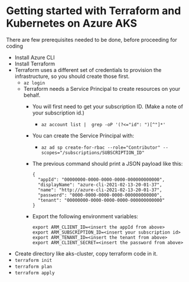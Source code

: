 # Getting started with Terraform and Kubernetes on Azure AKS

There are few prerequisites needed to be done, before proceeding for coding

- Install Azure CLI
- Install Terraform
- Terraform uses a different set of credentials to provision the infrastructure, so you should create those first.
  - ```az login```
  - Terraform needs a Service Principal to create resources on your behalf.
    - You will first need to get your subscription ID. (Make a note of your subscription id.)
      - ```az account list |  grep -oP '(?<="id": ")[^"]*'```
    - You can create the Service Principal with:
      - ```az ad sp create-for-rbac --role="Contributor" --scopes="/subscriptions/SUBSCRIPTION_ID" ```
    - The previous command should print a JSON payload like this:
      ```
      {
        "appId": "00000000-0000-0000-0000-000000000000",
        "displayName": "azure-cli-2021-02-13-20-01-37",
        "name": "http://azure-cli-2021-02-13-20-01-37",
        "password": "0000-0000-0000-0000-000000000000",
        "tenant": "00000000-0000-0000-0000-000000000000"
      }
      ```
      
    - Export the following environment variables:
        ```
        export ARM_CLIENT_ID=<insert the appId from above>
        export ARM_SUBSCRIPTION_ID=<insert your subscription id>
        export ARM_TENANT_ID=<insert the tenant from above>
        export ARM_CLIENT_SECRET=<insert the password from above>
        ```
 - Create directory like aks-cluster, copy terraform code in it.
 -  ```terraform init```
 -  ```terraform plan```
 -  ```terraform apply```



